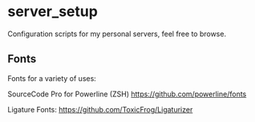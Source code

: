 # server_setup
Configuration scripts for my personal servers, feel free to browse.


## Fonts
Fonts for a variety of uses:

SourceCode Pro for Powerline (ZSH)
https://github.com/powerline/fonts

Ligature Fonts:
https://github.com/ToxicFrog/Ligaturizer
